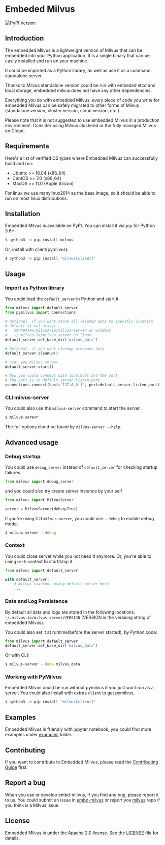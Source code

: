 # Embeded Milvus

[![PyPI Version](https://img.shields.io/pypi/v/milvus.svg)](https://pypi.python.org/pypi/milvus)

## Introduction

The embedded Milvus is a lightweight version of Milvus that can be embedded into your Python application. It is a single binary that can be easily installed and run on your machine.

It could be imported as a Python library, as well as use it as a command standalone server.

Thanks to Milvus standalone version could be run with embeded etcd and local storage, embedded milvus does not have any other dependencies.

Everything you do with embedded Milvus, every piece of code you write for embedded Milvus can be safely migrated to other forms of Milvus (standalone version, cluster version, cloud version, etc.).

Please note that it is not suggested to use embedded Milvus in a production environment. Consider using Milvus clustered or the fully managed Milvus on Cloud. 



## Requirements

Here's a list of verified OS types where Embedded Milvus can successfully build and run:
- Ubuntu >= 18.04 (x86_64)
- CentOS >= 7.0 (x86_64)
- MacOS >= 11.0 (Apple Silicon)

For linux we use manylinux2014 as the base image, so it should be able to run on most linux distributions.

## Installation

Embedded Milvus is available on PyPI. You can install it via `pip` for Python 3.6+:

```bash
$ python3 -m pip install milvus
```

Or, install with client(pymilvus):
```bash
$ python3 -m pip install "milvus[client]"
```

## Usage

### Import as Python library
You could load the `default_server` in Python and start it.

```python
from milvus import default_server
from pymilvus import connections

# Optional, if you want store all related data to specific location
# default it wil using:
#   %APPDATA%/milvus-io/milvus-server on windows
#   ~/.milvus-io/milvus-server on linux
default_server.set_base_dir('milvus_data')

# Optional, if you want cleanup previous data
default_server.cleanup()

# star you milvus server
default_server.start()

# Now you could connect with localhost and the port
# The port is in default_server.listen_port
connections.connect(host='127.0.0.1', port=default_server.listen_port)
```

### CLI milvus-server

You could also use the `milvus-server` command to start the server.

```bash
$ milvus-serevr
```

The full options cloud be found by `milvus-server --help`.


## Advanced usage

### Debug startup

You could use `debug_server` instead of `default_server` for checking startup failures.

```python
from milvus import debug_server
```

and you could also try create server instance by your self

```python
from milvus import MilvusServer

server = MilvusServer(debug=True)
```

If you're using CLI `milvus-server`, you could use `--debug` to enable debug mode.

```bash
$ milvus-server --debug
```

### Context

You could close server while you not need it anymore.
Or, you're able to using `with` context to start/stop it.

```python
from milvus import default_server

with default_server:
    # milvus started, using default server here
    ...
```

### Data and Log Persistence

By default all data and logs are stored in the following locations: `~/.milvus.io/milvus-server/VERSION` (VERSION is the versiong string of embedded Milvus).

You could also set it at runtime(before the server started), by Python code:

```python
from milvus import default_server
default_server.set_base_dir('milvus_data')
```

Or with CLI:

```bash
$ milvus-server --data milvus_data
```

### Working with PyMilvus

Embedded Milvus could be run without pymilvus if you just want run as a server.
You could also install with extras `client` to get pymilvus.

```bash
$ python3 -m pip install "milvus[client]"
```

## Examples

Embedded Milvus is friendly with jupyter notebook, you could find more examples under [examples](https://github.com/milvus-io/embd-milvus/blob/main/examples) folder.

## Contributing
If you want to contribute to Embedded Milvus, please read the [Contributing Guide](https://github.com/milvus-io/embd-milvus/blob/main/CONTRIBUTING.md) first.

## Report a bug
When you use or develop embd-milvus, if you find any bug, please report it to us. You could submit an issue in [embd-milvus](
https://github.com/milvus-io/embd-milvus/issues/new/choose) or report you [milvus](https://github.com/milvus-io/milvus/issues/new/choose) repo if you think is a Milvus issue.

## License
Embedded Milvus is under the Apache 2.0 license. See the [LICENSE](https://github.com/milvus-io/embd-milvus/blob/main/LICENSE) file for details.
